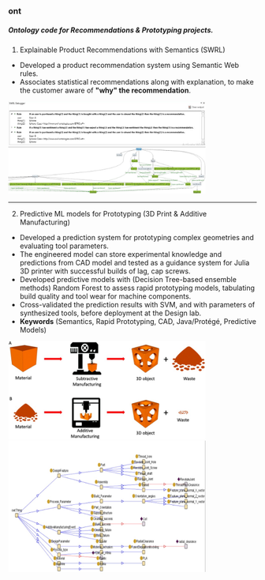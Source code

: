 ### ont

##### Ontology code for Recommendations &amp; Prototyping projects.

1. Explainable Product Recommendations with Semantics (SWRL)

* Developed a product recommendation system using Semantic Web rules.
* Associates statistical recommendations along with explanation, to make the customer aware of **"why" the recommendation**.

<img src="ont-rec/UIMER.JPG" width="400"> <img src="ont-rec/preview.jpg" width="400"> 


---

2. Predictive ML models for Prototyping (3D Print & Additive Manufacturing)

* Developed a prediction system for prototyping complex geometries and evaluating tool parameters. 
* The engineered model can store experimental knowledge and predictions from CAD model and tested as a guidance system for Julia 3D printer with successful builds of lag, cap screws.
* Developed predictive models with (Decision Tree-based ensemble methods) Random Forest to assess rapid prototyping models, tabulating build quality and tool wear for machine components.
* Cross-validated the prediction results with SVM, and with parameters of synthesized tools, before deployment at the Design lab.
* **Keywords** (Semantics, Rapid Prototyping, CAD, Java/Protégé, Predictive Models)

<img src='ont-mfg/bio.jpg' width="400"> <img src="ont-mfg/knowledge tree.jpg" width='400'>
